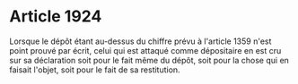 # Article 1924

Lorsque le dépôt étant au-dessus du chiffre prévu à l'article 1359 n'est point prouvé par écrit, celui qui est attaqué comme dépositaire en est cru sur sa déclaration soit pour le fait même du dépôt, soit pour la chose qui en faisait l'objet, soit pour le fait de sa restitution.
